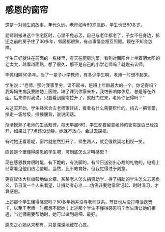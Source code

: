 # 感恩的窗帘

这是一对师生的故事。年代久远，老师如今80岁高龄，学生也已60多岁。 

老师刚搬进这个住宅区时，心里不免忐忑，自己与老伴都老了，子女不在身边，拆迁之前的房子住了30多年，邻居都很熟，有点事情会相互照顾。现在不知会怎样。 

学生正好就住在前面的一栋楼里，有天在厨房洗菜，看到对面阳台上坐着晒太阳的老太太，越看越面熟，想了很久，那不是自己的小学老师吗？就跑去认师。 

毕竟相隔50多年。当了一辈子小学教师，有多少学生啊，老师一时想不起来。 

学生说：“老师，那时我家里穷，读不起书，是班上年龄最大的一个，你记得吗？我妈妈生病我要陪她上医院，缺了课到你家来补，我怕影响你休息，总是等在外面。后来你对我说，只要看到窗帘拉开了，就敲门进来，老师你记得吗？” 

从这天开始，学生经常会去老师家转转，看看有什么需要帮忙的。捎去一把青菜，拎走一袋垃圾，捶捶腰背，说说闲话。 

渐渐摸熟了老师的生活规律，每天早晨6时，学生都要留意老师的窗帘是否已经拉开，如果过了7点还没动静，她就不放心，会过去探视。 

有时她正看着呢，窗帘就忽然打开了，师生两人，就会很默契地相视一笑。 

应该是个很懂得感恩的学生吧，可到底怎么才叫感恩？ 

现在感恩教育很时髦，有下跪的，有洗脚的，有节日送别出心裁的礼物的，电视上经常看见他们热泪盈眶。当然，比不教育好，但我觉得过于刻意。 

更有媒体大张旗鼓地做文章，某某老人怎么捐资助学，得了捐助的学生怎么忘恩负义，节日没一个人来看望，让捐助者心凉……仿佛非要他常常记起、时时温习，才算感恩。 

上述那个学生懂得感恩吗？50多年她并没与老师联系，节日也从没打电话送贺卡，以至于老师一时都想不起她；上述那个学生不懂得感恩吗？当生活让她们相遇，当老师需要帮助时，她可以做到最细、最好。 

感恩之心她从来都有，只是深深地藏在心底。